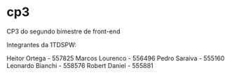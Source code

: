# cp3
CP3 do segundo bimestre de front-end

Integrantes da 1TDSPW: 

Heitor Ortega - 557825
Marcos Lourenco - 556496
Pedro Saraiva - 555160
Leonardo Bianchi - 558576
Robert Daniel - 555881
